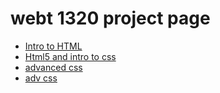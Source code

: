 # webt 1320 project page

 <ul>
     <li><a href="intro_to_html_images/index.html" target="_blank">Intro to HTML</a></li>
     <li><a href="html5_intro_css/index.html" target="_blank">Html5 and intro to css</a></li>
    <li><a href="advanced_css/index.html" target="_blank">advanced css</a></li>
    <li><a href="adv_css/index.html" target="_blank">adv css</a></li>
 </ul>